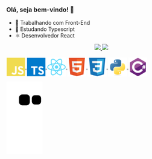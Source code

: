 ### Olá, seja bem-vindo! 👋

- 🔭 Trabalhando com Front-End
- 🌱 Estudando Typescript
- ⚛️ Desenvolvedor React

<div align="center">
  <a href="https://github.com/TarcisioDamascena">
  <img height="180em" src="https://github-readme-stats.vercel.app/api?username=TarcisioDamascena&show_icons=true&theme=tokyonight&include_all_commits=true&count_private=true"/>
  <img height="180em" src="https://github-readme-stats.vercel.app/api/top-langs/?username=TarcisioDamascena&layout=compact&langs_count=7&theme=tokyonight"/>
</div>

<div style="display: inline_block"><br>
  <img align="center" alt="DamasX-Js" height="50" width="50" src="https://raw.githubusercontent.com/devicons/devicon/master/icons/javascript/javascript-plain.svg">
  <img align="center" alt="DamasX-Ts" height="50" width="50" src="https://raw.githubusercontent.com/devicons/devicon/master/icons/typescript/typescript-plain.svg">
  <img align="center" alt="DamasX-React" height="50" width="50" src="https://raw.githubusercontent.com/devicons/devicon/master/icons/react/react-original.svg">
  <img align="center" alt="DamasX-HTML" height="50" width="50" src="https://raw.githubusercontent.com/devicons/devicon/master/icons/html5/html5-original.svg">
  <img align="center" alt="DamasX-CSS" height="50" width="50" src="https://raw.githubusercontent.com/devicons/devicon/master/icons/css3/css3-original.svg">
  <img align="center" alt="DamasX-Python" height="50" width="50" src="https://raw.githubusercontent.com/devicons/devicon/master/icons/python/python-original.svg">
  <img align="center" alt="DamasX-Csharp" height="50" width="50" src="https://raw.githubusercontent.com/devicons/devicon/master/icons/csharp/csharp-original.svg">
</div>

  ![Snake animation](https://github.com/TarcisioDamascena/TarcisioDamascena/blob/output/github-contribution-grid-snake.svg)
